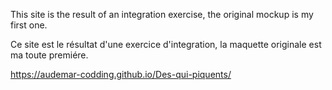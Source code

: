 This site is the result of an integration exercise, the original mockup is my first one.

Ce site est le résultat d'une exercice d'integration, la maquette originale est ma toute premiére.

https://audemar-codding.github.io/Des-qui-piquents/
